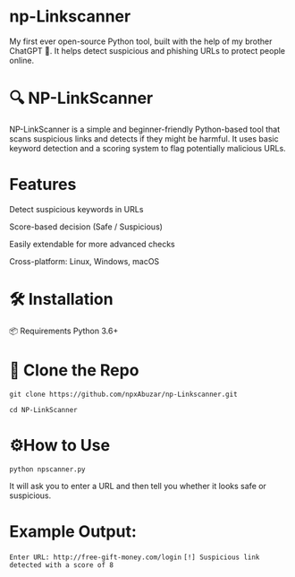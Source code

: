 # np-Linkscanner
My first ever open-source Python tool, built with the help of my brother ChatGPT 🤝.  It helps detect suspicious and phishing URLs to protect people online.

#  🔍 NP-LinkScanner
NP-LinkScanner is a simple and beginner-friendly Python-based tool that scans suspicious links and detects if they might be harmful. It uses basic keyword detection and a scoring system to flag potentially malicious URLs.

#  Features
Detect suspicious keywords in URLs

Score-based decision (Safe / Suspicious)

Easily extendable for more advanced checks

Cross-platform: Linux, Windows, macOS

#  🛠️ Installation
📦 Requirements
Python 3.6+



#  🔽 Clone the Repo

`` git clone https://github.com/npxAbuzar/np-Linkscanner.git `` 

 ``cd NP-LinkScanner ``

#  ⚙️How to Use

`` python npscanner.py ``


It will ask you to enter a URL and then tell you whether it looks safe or suspicious.

#  Example Output:

`` Enter URL: http://free-gift-money.com/login ``
`` [!] Suspicious link detected with a score of 8 ``



